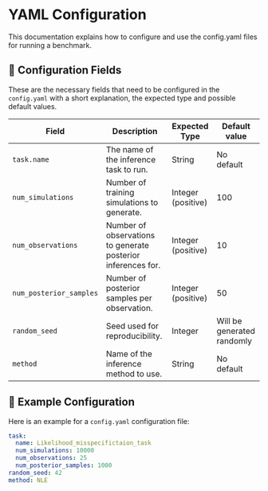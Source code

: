 # YAML Configuration 

This documentation explains how to configure and use the config.yaml files for running a benchmark.

## 🔧 Configuration Fields   

These are the necessary fields that need to be configured in the `config.yaml` with a short explanation, the expected type and possible default values.

| Field                 | Description                                                              | Expected Type              | Default value        |
|----------------------|---------------------------------------------------------------------------|----------------------------|--------------------------|
| `task.name`          | The name of the inference task to run.                                    | String                     | No default          |
| `num_simulations`    | Number of training simulations to generate.                               | Integer (positive)         | 100                 |
| `num_observations`   | Number of observations to generate posterior inferences for.              | Integer (positive)         | 10             |
| `num_posterior_samples` | Number of posterior samples per observation.                           | Integer (positive)         | 50             |
| `random_seed`        | Seed used for reproducibility.                                            | Integer                    | Will be generated randomly   |
| `method`             | Name of the inference method to use.                                      | String                     | No default          |

## 🧪 Example Configuration

Here is an example for a `config.yaml` configuration file:

```yaml
task:
  name: Likelihood_misspecifictaion_task    
  num_simulations: 10000    
  num_observations: 25
  num_posterior_samples: 1000
random_seed: 42
method: NLE